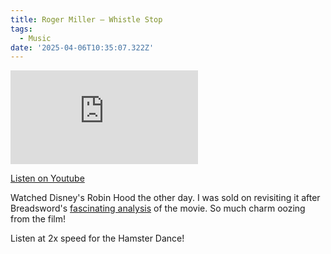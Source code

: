 ```yaml
---
title: Roger Miller — Whistle Stop
tags:
  - Music
date: '2025-04-06T10:35:07.322Z'
---
```


<iframe src="https://www.youtube-nocookie.com/embed/4ahn70CanLQ?modestbranding=1&showinfo=0&rel=0" title="YouTube video player" frameborder="0" allow="accelerometer; autoplay; encrypted-media; gyroscope; picture-in-picture;" allowfullscreen className="youtube_video"></iframe>

[Listen on Youtube](https://youtu.be/4ahn70CanLQ)

Watched Disney's Robin Hood the other day. I was sold on revisiting it after Breadsword's [fascinating analysis](https://www.youtube.com/watch?v=428ZxrW6jhk&themeRefresh=1) of the movie. So much charm oozing from the film!

Listen at 2x speed for the Hamster Dance!
